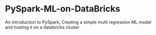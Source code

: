 # PySpark-ML-on-DataBricks
An introduction to PySpark, Creating a simple multi regression ML model and hosting it on a databricks cluster
